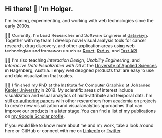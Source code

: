 ## Hi there! 👋 I'm Holger.

I'm learning, experimenting, and working with web technologies since the early 2000s.

🧑‍💻 Currently, I'm Lead Researcher and Software Engineer at [datavisyn](https://datavisyn.io/). Together with my team I develop novel visual analysis tools for cancer research, drug discovery, and other application areas using web technologies and frameworks such as [React](https://reactjs.org/), [Redux](https://redux-toolkit.js.org/), and [Fast API](https://fastapi.tiangolo.com/). 

🧑‍🏫 I'm also teaching *Interaction Design*, *Usability Engineering*, and *Interactive Data Visualization with D3* at the [University of Applied Sciences](https://www.fh-ooe.at/en/hagenberg-campus/) in Hagenberg, Austria. I enjoy well designed products that are easy to use and data visualization that scales.  

👨‍🎓 I finished my PhD at the [Institute for Computer Graphics](https://www.jku.at/en/institute-of-computer-graphics/) at [Johannes Kepler University](https://www.jku.at/en/) in 2019. My scientific areas of interest include visualization and visual analytics of multi-attribute and temporal data. I'm still [co-authoring papers](https://jku-vds-lab.at/persons/stitz/) with other researchers from academia on projects to create new visualization and visual analytics approaches that can improve our products in a later stage. You can find a list of my publications on [my Google Scholar profile](https://scholar.google.at/citations?user=mqn0XvQAAAAJ).

<!-- Prior to this, I did my Master of Science with the focus on web technologies in [Interactive Media at the University of Applied Sciences](https://www.fh-ooe.at/en/hagenberg-campus/studiengaenge/master/interactive-media/). -->

If you would like to know more about me and my work, take a look around here on GitHub or connect with me on [LinkedIn](https://www.linkedin.com/in/holger-stitz-aaa7b3129/) or [Twitter](https://twitter.com/holgerstitz).


<!--

**thinkh/thinkh** is a ✨ _special_ ✨ repository because its `README.md` (this file) appears on your GitHub profile.

Here are some ideas to get you started:

- 🌱 I’m currently learning every day something new about personal knowledge management (PKM) with [Logseq](https://github.com/logseq/logseq/).
- 💬 Ask me about HTML5, CSS3, Bootstrap 5, Javascript (ES6), React.js,
- 🔭 I’m currently working on ...
- 👯 I’m looking to collaborate on ...
- 🤔 I’m looking for help with ...
- 💬 Ask me about ...
- 📫 How to reach me: ...
- 😄 Pronouns: ...
- ⚡ Fun fact: ...
-->
